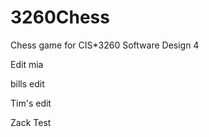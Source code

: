 3260Chess
=========

Chess game for CIS*3260 Software Design 4

Edit mia

bills edit

Tim's edit


Zack Test
